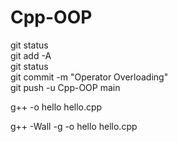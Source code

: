 # Cpp-OOP

git status  
git add -A  
git status  
git commit -m "Operator Overloading"  
git push -u Cpp-OOP main  

g++ -o hello hello.cpp


g++ -Wall -g -o hello hello.cpp
